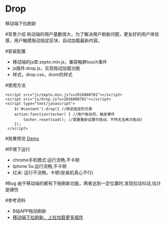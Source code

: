 # Drop
移动端下拉刷新

#背景介绍
称动端的用户基数很大，为了解决用户刷新问题，更友好的用户体验感，用户触摸拖动指定区块，自动加载最新内容。

#安装配置
* 移动端的js库:zepto.min.js，兼容触屏touch事件
* js插件:drop.js，实现拖动加载功能
* 样式，drop.css，drom的样式

#使用方法

````
<script src="js/zepto.min.js?v=2016060701"></script>
<script src="js/drop.js?v=2016060701"></script>
<script type="text/javascript">
    $('#content').drop({ //绑定指定的元素
    action:function(tocher) { //用户拖动完，触发事件
        tocher.resetload(); //需要重新设置可拖动，不然无法再次拖动}
    });
 </script>
````

#效果预览
[Demo](http://keepsilent.github.io/drop/index.html)

#环境下运行
* chrome手机模式:运行流畅,不卡顿
* Iphone 5s:运行流畅,不卡顿
* 红米: 运行不流畅，卡顿(安桌机真心不行)

#Bug
由于移动端的都有下拖刷新功能，两者达到一定位置时,发现拉动抖动,估计是硬伤

#参考资料
* B站APP拖动刷新
* [移动端下拉刷新、上拉加载更多插件](https://github.com/ximan/dropload)

